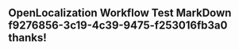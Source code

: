 <properties
ms.topic="hero-topic"
ms.test1="hero-topic"
ms.test2="test"/>

## OpenLocalization Workflow Test MarkDown f9276856-3c19-4c39-9475-f253016fb3a0 thanks!
